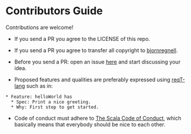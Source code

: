 # Contributors Guide

Contributions are welcome!

* If you send a PR you agree to the LICENSE of this repo.

* If you send a PR you agree to transfer all copyright to [bjornregnell](https://github.com/bjornregnell).

* Before you send a PR: open an issue [here](https://github.com/bjornregnell/snackomaten/issues) and start discussing your idea.

* Proposed features and qualities are preferably expressed using [reqT-lang](https://reqt.github.io/) such as in:
```
* Feature: helloWorld has 
  * Spec: Print a nice greeting.
  * Why: First step to get started.
```

* Code of conduct must adhere to [The Scala Code of Conduct](https://scala-lang.org/conduct/), which basically means that everybody should be nice to each other.